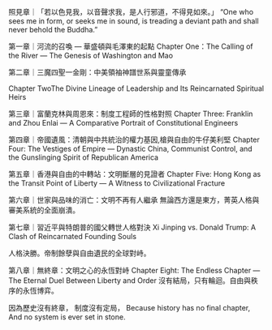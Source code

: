 照見章｜「若以色見我，以音聲求我，是人行邪道，不得見如來。」
“One who sees me in form, or seeks me in sound, is treading a deviant path and shall never behold the Buddha.”

第一章｜河流的召喚 — 華盛頓與毛澤東的起點
Chapter One：The Calling of the River — The Genesis of Washington and Mao


第二章｜三魔四聖一金剛：中美領袖神譜世系與靈童傳承

Chapter TwoThe Divine Lineage of Leadership and Its Reincarnated Spiritual Heirs

第三章｜富蘭克林與周恩來：制度工程師的性格對照
Chapter Three: Franklin and Zhou Enlai — A Comparative Portrait of Constitutional Engineers

第四章｜帝國遺風：清朝與中共統治的權力基因,槍與自由的牛仔美利堅
Chapter Four: The Vestiges of Empire — Dynastic China, Communist Control, and the Gunslinging Spirit of Republican America

第五章｜香港與自由的中轉站：文明斷層的見證者
Chapter Five: Hong Kong as the Transit Point of Liberty — A Witness to Civilizational Fracture


第六章｜世家與品味的消亡：文明不再有人繼承
無論西方還是東方，菁英人格與審美系統的全面崩潰。

第七章｜習近平與特朗普的國父轉世人格對決
Xi Jinping vs. Donald Trump: A Clash of Reincarnated Founding Souls

人格決勝。帝制餘孽與自由遺民的全球對峙。

第八章｜無終章：文明之心的永恆對峙
Chapter Eight: The Endless Chapter — The Eternal Duel Between Liberty and Order
沒有結局，只有輪迴。自由與秩序的永恆博弈。

因為歷史沒有終章，
制度沒有定局，
Because history has no final chapter,
And no system is ever set in stone.
